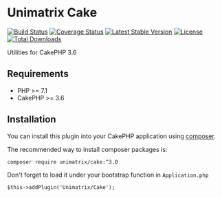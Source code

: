 # Unimatrix Cake

[![Build Status](https://api.travis-ci.org/unimatrix/cake.svg?branch=master)](https://travis-ci.org/unimatrix/cake)
[![Coverage Status](https://codecov.io/gh/unimatrix/cake/branch/master/graph/badge.svg)](https://codecov.io/gh/unimatrix/cake)
[![Latest Stable Version](https://poser.pugx.org/unimatrix/cake/v/stable.svg)](https://packagist.org/packages/unimatrix/cake)
[![License](https://poser.pugx.org/unimatrix/cake/license.svg)](https://github.com/unimatrix/cake/blob/master/LICENSE)
[![Total Downloads](https://poser.pugx.org/unimatrix/cake/d/total.svg)](https://packagist.org/packages/unimatrix/cake)

Utilities for CakePHP 3.6

## Requirements
* PHP >= 7.1
* CakePHP >= 3.6

## Installation

You can install this plugin into your CakePHP application using [composer](http://getcomposer.org).

The recommended way to install composer packages is:

```
composer require unimatrix/cake:^3.0
```

Don't forget to load it under your bootstrap function in `Application.php`
```
$this->addPlugin('Unimatrix/Cake');
```
